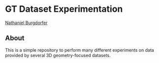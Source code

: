 # GT Dataset Experimentation

[Nathaniel Burgdorfer](https://nburgdorfer.github.io)

## About
This is a simple repository to perform many different experiments on data provided by several 3D geometry-focused datasets.
